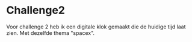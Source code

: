 # Challenge2
Voor challenge 2 heb ik een digitale klok gemaakt die de huidige tijd laat zien. Met dezelfde thema "spacex".
